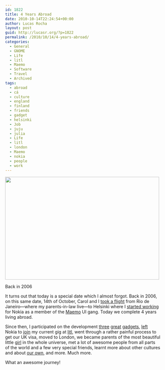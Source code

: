 ```yaml
---
id: 1822
title: 4 Years Abroad
date: 2010-10-14T22:24:54+00:00
author: Lucas Rocha
layout: post
guid: http://lucasr.org/?p=1822
permalink: /2010/10/14/4-years-abroad/
categories:
  - General
  - GNOME
  - Life
  - litl
  - Maemo
  - Software
  - Travel
  - Archived
tags:
  - abroad
  - cá
  - culture
  - england
  - finland
  - friends
  - gadget
  - helsinki
  - Job
  - juju
  - julia
  - Life
  - litl
  - london
  - Maemo
  - nokia
  - people
  - work
---
```

<div id="attachment_1824" style="width: 510px" class="wp-caption alignnone">
  <a href="http://www.flickr.com/photos/lucasrocha/282564702/"><img class="size-full wp-image-1824" src="http://lucasr.org/wp-content/uploads/2010/10/2006.jpg" width="500" height="333" /></a>
  <p class="wp-caption-text">
    Back in 2006
  </p>
</div>

It turns out that today is a special date which I almost forgot. Back in 2006,
on this same date, 14th of October, Carol and I [took a
flight](http://www.flickr.com/photos/lucasrocha/315841721/) from Rio de
Janeiro—where my parents-in-law live—to Helsinki where I [started
working](http://lucasr.org/2006/09/20/brand-new-countryjob/) for Nokia as a
member of the [Maemo](http://maemo.org/) UI gang. Today we complete 4 years
living abroad.

Since then, I participated on the
development [three](http://lucasr.org/2007/01/08/n800-is-out/)
[great](http://lucasr.org/2007/10/18/n810-announced/)
[gadgets](http://lucasr.org/2009/11/04/litl-webbook-some-technical-comments/),
[left](http://lucasr.org/2008/03/19/leaving-nokia/) Nokia to
[join](http://lucasr.org/2008/04/14/joining-litl/) my current gig at
[litl](http://litl.com), went through a rather painful process to get our UK
visa, moved to London, we became parents of the most beautiful
little [girl](http://lucasr.org/2010/03/01/julia/) in the whole universe, met a
lot of awesome people from all parts of the world and a few very special
friends, learnt more about other cultures and about
[our own](http://lucasr.org/2010/08/19/strangeness-at-home/), and more. Much
more.

What an awesome journey!
